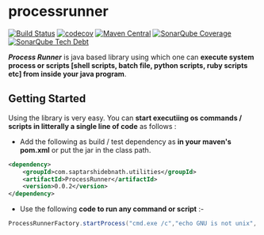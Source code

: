 <script>
  (function(i,s,o,g,r,a,m){i['GoogleAnalyticsObject']=r;i[r]=i[r]||function(){
  (i[r].q=i[r].q||[]).push(arguments)},i[r].l=1*new Date();a=s.createElement(o),
  m=s.getElementsByTagName(o)[0];a.async=1;a.src=g;m.parentNode.insertBefore(a,m)
  })(window,document,'script','https://www.google-analytics.com/analytics.js','ga');

  ga('create', 'UA-47766602-3', 'auto');
  ga('send', 'pageview');

</script>

# processrunner

[![Build Status](https://travis-ci.org/saptarshidebnath/processrunner.svg?branch=master)](https://travis-ci.org/saptarshidebnath/processrunner) [![codecov](https://codecov.io/gh/saptarshidebnath/processrunner/branch/master/graph/badge.svg)](https://codecov.io/gh/saptarshidebnath/processrunner) [![Maven Central](https://maven-badges.herokuapp.com/maven-central/com.saptarshidebnath.utilities/ProcessRunner/badge.svg)](https://maven-badges.herokuapp.com/maven-central/com.saptarshidebnath.utilities/ProcessRunner) [![SonarQube Coverage](https://img.shields.io/sonar/http/sonar.qatools.ru/ru.yandex.qatools.allure:allure-core/coverage.svg)](https://sonarqube.com/dashboard?id=com.saptarshidebnath.utilities%3AProcessRunner) [![SonarQube Tech Debt](https://img.shields.io/sonar/http/sonar.qatools.ru/ru.yandex.qatools.allure:allure-core/tech_debt.svg)](https://sonarqube.com/dashboard?id=com.saptarshidebnath.utilities%3AProcessRunner)

***Process Runner*** is java based library using which one can **execute system process or scripts [shell scripts, batch file, python scripts, ruby scripts etc] from inside your java program**.

## Getting Started
Using the library is very easy. You can **start executiing os commands / scripts in litterally a single line of code** as follows :
* Add the following as build / test dependency as **in your maven's pom.xml** or put the jar in the class path.
```xml
<dependency>
    <groupId>com.saptarshidebnath.utilities</groupId>
    <artifactId>ProcessRunner</artifactId>
    <version>0.0.2</version>
</dependency>
```
* Use the following **code to run any command or script** :-
```java
ProcessRunnerFactory.startProcess("cmd.exe /c","echo GNU is not unix", Level.DEBUG);
```
